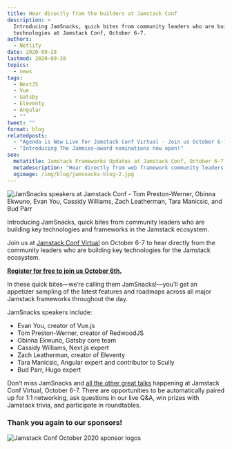 ```yaml
---
title: Hear directly from the builders at Jamstack Conf
description: >
  Introducing JamSnacks, quick bites from community leaders who are building key
  technologies at Jamstack Conf, October 6-7.
authors:
  - Netlify
date: 2020-09-28
lastmod: 2020-09-28
topics:
  - news
tags:
  - NextJS
  - Vue
  - Gatsby
  - Eleventy
  - Angular
  - ""
tweet: ""
format: blog
relatedposts:
  - "Agenda is Now Live for Jamstack Conf Virtual - Join us October 6-7"
  - "Introducing The Jammies—award nominations now open!"
seo:
  metatitle: Jamstack Frameworks Updates at Jamstack Conf, October 6-7, 2020
  metadescription: "Hear directly from web framework community leaders of Next.js, Gatsby, RedwoodJS, Vue, Eleventy, Angular, Hugo, and more at Jamstack Conf October 6-7, 2020."
  ogimage: /img/blog/jamsnacks-blog-2.jpg
---
```

![JamSnacks speakers at Jamstack Conf - Tom Preston-Werner, Obinna Ekwuno, Evan You, Cassidy Williams, Zach Leatherman, Tara Manicsic, and Bud Parr](/img/blog/jamsnacks-blog.png)

Introducing JamSnacks, quick bites from community leaders who are building key technologies and frameworks in the Jamstack ecosystem.

Join us at [Jamstack Conf Virtual](https://jamstackconf.com/virtual/) on October 6-7 to hear directly from the community leaders who are building key technologies for the Jamstack ecosystem.

**[Register for free to join us October 6th.](https://ti.to/netlify/jamstack_virtual_oct/)**

In these quick bites—we’re calling them JamSnacks!—you’ll get an appetizer sampling of the latest features and roadmaps across all major Jamstack frameworks throughout the day.

JamSnacks speakers include:

* Evan You, creator of Vue.js
* Tom Preston-Werner, creator of RedwoodJS
* Obinna Ekwuno, Gatsby core team
* Cassidy Williams, Next.js expert
* Zach Leatherman, creator of Eleventy
* Tara Manicsic, Angular expert and contributor to Scully
* Bud Parr, Hugo expert

Don’t miss JamSnacks and [all the other great talks](https://jamstackconfvirtual2020.sched.com/) happening at Jamstack Conf Virtual, October 6-7. There are opportunities to be automatically paired up for 1:1 networking, ask questions in our live Q&A, win prizes with Jamstack trivia, and participate in roundtables.

### Thank you again to our sponsors!

![Jamstack Conf October 2020 sponsor logos](/img/blog/sponsors-oct-2020-5-.webp)